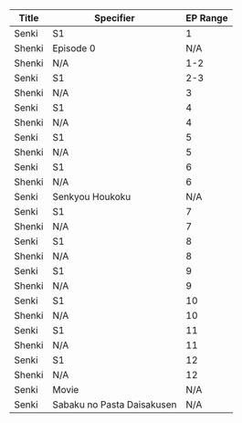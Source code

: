 | Title  | Specifier                  | EP Range |
| ------ | -------------------------- | -------- |
| Senki  | S1                         | 1        |
| Shenki | Episode 0                  | N/A      |
| Shenki | N/A                        | 1-2      |
| Senki  | S1                         | 2-3      |
| Shenki | N/A                        | 3        |
| Senki  | S1                         | 4        |
| Shenki | N/A                        | 4        |
| Senki  | S1                         | 5        |
| Shenki | N/A                        | 5        |
| Senki  | S1                         | 6        |
| Shenki | N/A                        | 6        |
| Senki  | Senkyou Houkoku            | N/A      |
| Senki  | S1                         | 7        |
| Shenki | N/A                        | 7        |
| Senki  | S1                         | 8        |
| Shenki | N/A                        | 8        |
| Senki  | S1                         | 9        |
| Shenki | N/A                        | 9        |
| Senki  | S1                         | 10       |
| Shenki | N/A                        | 10       |
| Senki  | S1                         | 11       |
| Shenki | N/A                        | 11       |
| Senki  | S1                         | 12       |
| Shenki | N/A                        | 12       |
| Senki  | Movie                      | N/A      |
| Senki  | Sabaku no Pasta Daisakusen | N/A      |
